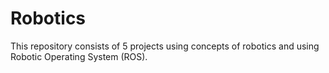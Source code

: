 # Robotics

[](https://img.shields.io/badge/ROS-Kinetic-blue.svg)

This repository consists of 5 projects using concepts of robotics and using Robotic Operating System (ROS).

